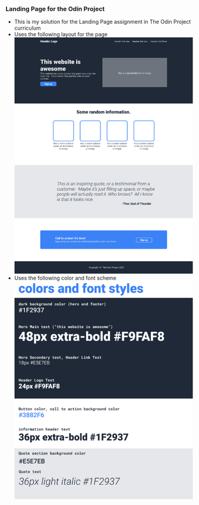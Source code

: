 ### Landing Page for the Odin Project

- This is my solution for the Landing Page assignment in The Odin Project curriculum
- Uses the following layout for the page
![](./layout.png)
- Uses the following color and font scheme
![](./colors_fonts.png)